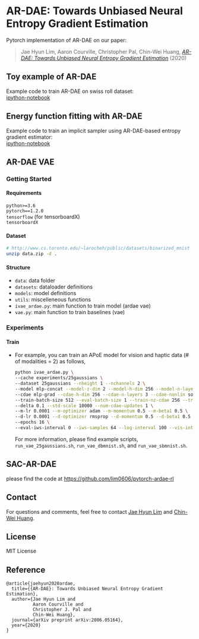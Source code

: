 # AR-DAE: Towards Unbiased Neural Entropy Gradient Estimation 
Pytorch implementation of AR-DAE on our paper: 
> Jae Hyun Lim, Aaron Courville, Christopher Pal, Chin-Wei Huang, [*AR-DAE: Towards Unbiased Neural Entropy Gradient Estimation*](https://arxiv.org/abs/2006.05164) (2020)

## Toy example of AR-DAE
Example code to train AR-DAE on swiss roll dataset:  
[ipython-notebook](https://github.com/lim0606/pytorch-ardae-vae/tree/master/notebooks/ardae_toy.ipynb)

## Energy function fitting with AR-DAE
Example code to train an implicit sampler using AR-DAE-based entropy gradient estimator:  
[ipython-notebook](https://github.com/lim0606/pytorch-ardae-vae/tree/master/notebooks/ardae_fit.ipynb)

## AR-DAE VAE
### Getting Started

#### Requirements
`python>=3.6`  
`pytorch==1.2.0`  
`tensorflow` (for tensorboardX)  
`tensorboardX`  

#### Dataset
```sh
# http://www.cs.toronto.edu/~larocheh/public/datasets/binarized_mnist
unzip data.zip -d .
```
#### Structure
- `data`: data folder
- `datasets`: dataloader definitions
- `models`: model definitions
- `utils`: miscelleneous functions
- `ivae_ardae.py`: main function to train model (ardae vae)
- `vae.py`: main function to train baselines (vae) 

### Experiments
#### Train
- For example, you can train an APoE model for vision and haptic data (# of modalities = 2) as follows,  
  ```sh
  python ivae_ardae.py \
  --cache experiments/25gaussians \
  --dataset 25gaussians --nheight 1 --nchannels 2 \
  --model mlp-concat --model-z-dim 2 --model-h-dim 256 --model-n-layers 2 --model-nonlin relu --model-n-dim 10 --model-clip-z0-logvar none --model-clip-z-logvar none \
  --cdae mlp-grad --cdae-h-dim 256 --cdae-n-layers 3 --cdae-nonlin softplus --cdae-ctx-type lt0 \
  --train-batch-size 512 --eval-batch-size 1 --train-nz-cdae 256 --train-nz-model 1 \
  --delta 0.1 --std-scale 10000 --num-cdae-updates 1 \
  --m-lr 0.0001 --m-optimizer adam --m-momentum 0.5 --m-beta1 0.5 \
  --d-lr 0.0001 --d-optimizer rmsprop --d-momentum 0.5 --d-beta1 0.5 \
  --epochs 16 \
  --eval-iws-interval 0 --iws-samples 64 --log-interval 100 --vis-interval 100 --ckpt-interval 1000 --exp-num 1
  ```  
  For more information, please find example scripts, `run_vae_25gaussians.sh`, `run_vae_dbmnist.sh`, and `run_vae_sbmnist.sh`.
  
## SAC-AR-DAE
please find the code at https://github.com/lim0606/pytorch-ardae-rl

## Contact
For questions and comments, feel free to contact [Jae Hyun Lim](mailto:jae.hyun.lim@umontreal.ca) and [Chin-Wei Huang](mailto:chin-wei.huang@umontreal.ca).

## License
MIT License

## Reference
```
@article{jaehyun2020ardae,
  title={{AR-DAE}: Towards Unbiased Neural Entropy Gradient Estimation},
  author={Jae Hyun Lim and
          Aaron Courville and
          Christopher J. Pal and
          Chin-Wei Huang},
  journal={arXiv preprint arXiv:2006.05164},
  year={2020}
}
```

